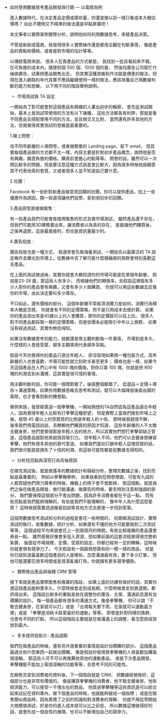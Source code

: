 *   如何使用數據思考產品開發與行銷 — 以電商為例

    進入數據時代，在決定產品定價或庫存量，你還是像以前一樣只看成本大概估價嗎？
    如此不聰明又不精準的做法還是早點屏棄吧！
    
    本文筆者以實際案例實際分析，說明他如何利用數據思考，來替產品決策。
    
    不管是新創或電商，我發現很多人實際操作還是都用主觀在判斷事情，
    像是產品的賣點和價格，或者是對市場的估計等等。
    
    以傳統電商來說，
    很多人在賣產品的方式都是，
    我找到一批貨看起來不錯，在可負擔的成本內，隨便抓個 500 個、1000 個的量，
    然後找廣告公司幫忙代操做廣告，試著把產品銷售出去，
    但其實這種思維和作法就是傳產的做法，但現在進入網路的年代其實不應該繼續使用一樣的做法，應該培養自己用數據判斷的能力和思維，
    以下用不同的階段舉例說明。
    
    *   市場測試與 TA 設定
    
    一開始為了對可能會對這個產品有興趣的人畫出初步的輪廓，
    會先從測試開始，基本上我測試常使用的方法有以下幾種，
    這些方法都各有利弊，那就是看不同產品去搭配使用不同的方法，並且做交叉比對，
    當然還有許多其他的方法，但我覺得其實測試的思維是最重要的。
    
    1.線上問卷：
    
    找不同年齡層的人填問卷，或者做簡單的 Landing page，留下 email，
    但其實每個產品做的方式都不太一樣，內容主要是針對初步產品概念，詢問他是否有興趣，願意負擔的價格，購買前會擔心的點等等。
    問卷的話，雖然可以一次問比較多的問題，但是要注意這種方式誤差會比較大，因為很多時候他說願意買不代表他真的會買，又或者很多人並不知道自己要什麼。
    
    2.社團：
    
    Facebook 有一些針對新產品做意見回饋的社團，你可以提供產品，加上一些優惠作為誘因，開一些選項讓他們投票，拿到很初步的回饋。

    3.產品原型直接做販售：
    
    有一些產品我們可能會直接用販售的形式去做市場測試，
    雖然產品還不存在，但我們可能用3D建模畫出來，讓消費者以為真的存在，
    直接讓他們購買後，之後再退款，這是最直接的，但也是資訊量最少的。

    4.廣告投放： 
    
    廣告投放也是一種方式，
    我通常會先做海量測試，一開始先以最廣泛的 TA 設定條件去曝光到市場上，從數據中去了解可能什麼樣輪廓的族群會特別喜歡這支產品。

    在上面的測試做過後，其實你就會大概知道你的市場可能是在某個年齡層，
    假設是23-28 歲，那這些人有多少，
    而根據他們的轉換率，去假設這裡面有多少人對你的產品會有興趣，又會有多少人做購買，
    你就可以用這些數據去反推你的市場，由此決定要叫多少庫存。
    
    不只如此，還有價格的部分，
    這個年齡層平常經濟消費力是如何，消費行為頻率大概是怎樣，
    你就會有不同的定價策略，而不是只用成本去做計算。
    如果你的產品測出來是45歲以上的人會購買，那你的定價就可以往上拉。
    很多人對不同產品都採取一樣的定價策略，但是低價未必能吸引中年以上族群，
    如果沒有經過測試，其實你無從得知。

    如果沒有數據思考的能力，就都還是用主觀判斷每一件事情，
    市場到底多大，什麼樣的人會是受眾，越多主觀猜測代表越多盲點。
    
    假設今天你覺得你的產品只適合年輕人，
    卻沒發現如果換一種包裝方式，高年齡層的人也會喜歡，市場可能性就立刻砍半甚至更多；
    價格也是一樣，如果今天這個產品在人們心中有 1000 塊的價值，但你只賣 100 塊，你就是把 900 塊的利潤丟到水溝裡，這其實是很可惜的事情。
    
    用主觀判斷的話，你可能一個環節錯了，後面整個都錯了，
    從選品＋定價＋庫存＋溝通策略，如果你用數據思維去思考和測試，就可以大幅降低後面出錯的風險，也才會看到新的機會點。

    舉例來說，我曾經賣過一個拳擊機，一開始預想的TA自然認為這產品適合年輕人，因為覺得年輕人比較有打拳擊這種慾望，
    但是實際上當我們推到市場上之後，發現 45 歲以上的受眾買的比例是年輕人的十倍，
    那時候我就很不解，
    後來我們用電話訪談，去瞭解他們購買的原因才知道，
    這些年齡層的人不太敢去健身房，他們會覺得那是年輕人去的地方，所以其實他們想打拳擊卻缺乏管道，這個產品就對他來說很具吸引力。
    但年輕人不同，他們可以去健身房練習拳擊，他們有很多其他的替代管道。
    如果我們當初只鎖年輕人這塊受眾的話，我們很可能就是損失了十倍的利潤，但這些可能性都是從數據去得知的。
    
    *   分析找亮點與深究行為背後原因
    
    在做完測試後，就是做基本的數據統計和樞紐分析，整理完數據之後，找到亮點是最重要的。
    例如以拳擊機舉例，
    如果我看到在問卷裡面，可能有九成的人都質疑他們用力揮拳的時候，機器上的桿子會不會斷掉，
    那這個點，就是我們之後在做產品開發，做行銷溝通、做廣告的時候，要去特別注意和強調的部分，
    我們要保障這個部分不會出問題，因為許多消費者都在乎這一點。
    而有些亮點是我們能夠理解的，有些是我們不能理解的，
    像中年人為什麼這麼愛買？
    這時候就需要透過像是訪談等其他方式去更進一步找到答案。
    
    這個用數據思考測試和分析的過程是會花一些時間的，
    初期做測試設計，實際測試的執行，收集數據，統計分析，如果還有不懂的地方可能要做到二次測試等等，
    這個過程平均來說會花上一到兩個月的時間，有些比較複雜的產品還會再長一點。
    雖然感覺好像會多投入資源，但如果前面的這套流程做得很完整和紮實，
    後面從市場規模，定價，受眾的設定，你都已經有一定的瞭解，這時候你就會很有競爭力了。
    今天假設有一個廠商想賣和你一模一樣的商品，
    但是你已經知道最喜歡這個產品的人是哪些，怎麼溝通最有效，要下多少訂單，
    但他可能還要花很多時間或是資源亂槍打鳥，你就擁有更多競爭優勢。
    
    *   實際推出產品與後續 CRM 管理
    
    接下來就是產品實際販售和推廣的階段，
    如果上面的功課有做好的話，其實你連這個產品能夠賣多久，什麼時候會走到成長期，什麼時候會走到衰退期，都抓得出來。
    這階段比較多的重點是放在調整你的廣告、文案、溝通訊息還有加價購的設計。
    每一個產品都有很多的溝通方式，像是拳擊機，
    你可以說「不敢去健身房，在家就可以打」或是
    「台灣每天都下雨，在家就可以運動最方便」或是
    「拳擊是消耗卡路里最好的運動」等等，
    即使是針對同樣的族群，也會有不同的打點，
    所以這個階段主要就是在做溝通上的調整，看怎麼把成效放到最大。
 
    *   多多提供投影片- 產品週期
    
    我們在做產品的時候，還有另外很重要的事情是設計加價購的部分，
    這個產品最適合和什麼東西一起做加價購，
    像是假設你發現買拳擊機的人很喜歡加購瑜珈滾輪，
    那這些人可不可以再推薦他其他的運動產品，
    或是下次產品開發，拳擊機能不能加上瑜珈滾輪的功能等等，去思考不同的可能性。
    
    在銷售完拿到消費者的資料後，下一個階段就是 CRM，
    把數據經營做好，這個部分也是非常有價值的。
    像是購買拳擊機的消費者，他不敢去健身房，他有經濟能力，可以接受一千塊左右的商品，
    他買過拳擊機等這些資訊是可以統合起來註記在資料庫內，做下個產品的時候，他就能夠變成一個指標；
    或是在販售類似商品時，因為累積了之前的知識和對消費者的理解，
    你就不用從零開始大規模做測試，於是你的進入成本就可以比之前低，
    所以數據這塊做得好的話，就會形成一個良性的循環，也可以不斷增加自己的競爭力。
